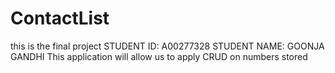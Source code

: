 # ContactList
this is the final project
STUDENT ID: A00277328
STUDENT NAME: GOONJA GANDHI
This application will allow us to apply CRUD on numbers stored
